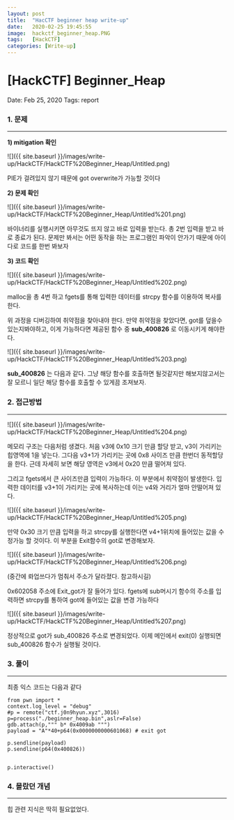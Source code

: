 ```yaml
---
layout: post
title:  "HacCTF beginner heap write-up"
date:   2020-02-25 19:45:55
image:  hackctf_beginner_heap.PNG
tags:   [HackCTF]
categories: [Write-up]
---
```


# [HackCTF] Beginner_Heap

Date: Feb 25, 2020
Tags: report


### 1.  문제

---

**1) mitigation 확인**

![]({{ site.baseurl }}/images/write-up/HackCTF/HackCTF%20Beginner_Heap/Untitled.png)

PIE가 걸려있지 않기 때문에 got overwrite가 가능할 것이다

**2) 문제 확인**

![]({{ site.baseurl }}/images/write-up/HackCTF/HackCTF%20Beginner_Heap/Untitled%201.png)

바이너리를 실행시키면 아무것도 뜨지 않고 바로 입력을 받는다. 총 2번 입력을 받고 바로 종료가 된다. 문제만 봐서는 어떤 동작을 하는 프로그램인 파악이 안가기 때문에 아이다로 코드를 한번 봐보자

**3) 코드 확인**

![]({{ site.baseurl }}/images/write-up/HackCTF/HackCTF%20Beginner_Heap/Untitled%202.png)

malloc을 총 4번 하고 fgets를 통해 입력한 데이터를 strcpy 함수를 이용하여 복사를 한다.

위 과정을 디버깅하여 취약점을 찾아내야 한다. 만약 취약점을 찾았다면, got를 덮을수 있는지봐야하고, 이게 가능하다면 제공된 함수 중 **sub_400826** 로 이동시키게 해야한다.

![]({{ site.baseurl }}/images/write-up/HackCTF/HackCTF%20Beginner_Heap/Untitled%203.png)

**sub_400826** 는 다음과 같다. 그냥 해당 함수를 호출하면 될것같지만 해보지않고서는 잘 모르니 일단 해당 함수를 호출할 수 있게끔 조져보자.

### 2. 접근방법

---

![]({{ site.baseurl }}/images/write-up/HackCTF/HackCTF%20Beginner_Heap/Untitled%204.png)

메모리 구조는 다음처럼 생겼다. 처음 v3에 0x10 크기 만큼 할당 받고, v3이 가리키는 힙영역에 1을 넣는다. 그다음 v3+1가 가리키는 곳에 0x8 사이즈 만큼 한번더 동적할당을 한다. 근데 자세히 보면 해당 영역은 v3에서 0x20 만큼 떨어져 있다.

그리고 fgets에서 큰 사이즈만큼 입력이 가능하다. 이 부분에서 취약점이 발생한다. 입력한 데이터를 v3+1이 가리키는 곳에 복사하는데 이는 v4와 거리가 얼마 안떨어져 있다.

![]({{ site.baseurl }}/images/write-up/HackCTF/HackCTF%20Beginner_Heap/Untitled%205.png)

만약 0x30 크기 만큼 입력을 하고 strcpy를 실행한다면 v4+1위치에 들어있는 값을 수정가능 할 것이다. 이 부분을 Exit함수의 got로 변경해보자.

![]({{ site.baseurl }}/images/write-up/HackCTF/HackCTF%20Beginner_Heap/Untitled%206.png)

(중간에 롸업쓰다가 멈춰서 주소가 달라졌다. 참고하시길)

0x602058 주소에 Exit_got가 잘 들어가 있다.  fgets에 sub머시기 함수의 주소를 입력하면 strcpy를 통하여 got에 들어있는 값을 변경 가능하다

![]({{ site.baseurl }}/images/write-up/HackCTF/HackCTF%20Beginner_Heap/Untitled%207.png)

정상적으로 got가 sub_400826 주소로 변경되었다. 이제 메인에서 exit(0) 실행되면 sub_400826 함수가 실행될 것이다.

### 3. 풀이

---

최종 익스 코드는 다음과 같다

    from pwn import *
    context.log_level = "debug"
    #p = remote("ctf.j0n9hyun.xyz",3016)
    p=process("./beginner_heap.bin",aslr=False)
    gdb.attach(p,""" b* 0x4009ab """)
    payload = "A"*40+p64(0x0000000000601068) # exit got
    
    p.sendline(payload)
    p.sendline(p64(0x400826))
    
    
    p.interactive()

### 4. 몰랐던 개념

---

힙 관련 지식은 딱히 필요없었다.